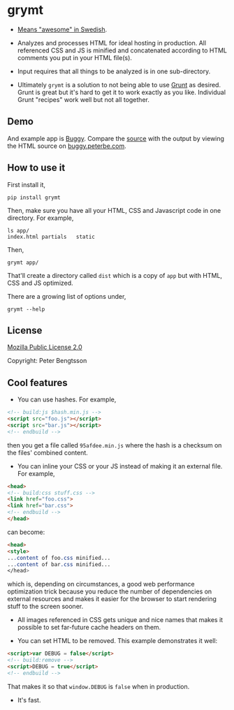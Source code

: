 grymt
=====

* [Means "awesome" in Swedish](http://en.wiktionary.org/wiki/grym#Swedish).

* Analyzes and processes HTML for ideal hosting in production. All
referenced CSS and JS is minified and concatenated according to HTML
comments you put in your HTML file(s).

* Input requires that all things to be analyzed is in one sub-directory.

* Ultimately `grymt` is a solution to not being able to use
 [Grunt](http://gruntjs.com/) as
  desired. Grunt is great but it's hard to get it to work exactly as
  you like. Individual Grunt "recipes" work well but not all together.

Demo
----

And example app is [Buggy](https://github.com/peterbe/buggy). Compare
the [source](https://github.com/peterbe/buggy/blob/master/client/index.html)
with the output by viewing the HTML source on
[buggy.peterbe.com](http://buggy.peterbe.com/).


How to use it
-------------

First install it,

```
pip install grymt
```

Then, make sure you have all your HTML, CSS and Javascript code in one
directory. For example,

```
ls app/
index.html partials   static
```

Then,

```
grymt app/
```

That'll create a directory called `dist` which is a copy of `app` but with
HTML, CSS and JS optimized.

There are a growing list of options under,

```
grymt --help
```

License
-------

[Mozilla Public License 2.0](http://www.mozilla.org/MPL/2.0/)

Copyright: Peter Bengtsson

Cool features
-------------

* You can use hashes. For example,

```html
<!-- build:js $hash.min.js -->
<script src="foo.js"></script>
<script src="bar.js"></script>
<!-- endbuild -->
```

then you get a file called `95afdee.min.js` where the hash is a
checksum on the files' combined content.

* You can inline your CSS or your JS instead of making it an external
  file. For example,

```html
<head>
<!-- build:css stuff.css -->
<link href="foo.css">
<link href="bar.css">
<!-- endbuild -->
</head>
```

can become:

```html
<head>
<style>
...content of foo.css minified...
...content of bar.css minified...
</head>
```

which is, depending on circumstances, a good web performance optimization trick
because you reduce the number of dependencies on external resources and
makes it easier for the browser to start rendering stuff to the screen sooner.

* All images referenced in CSS gets unique and nice names that makes it
possible to set far-future cache headers on them.

* You can set HTML to be removed. This example demonstrates it well:

```html
<script>var DEBUG = false</script>
<!-- build:remove -->
<script>DEBUG = true</script>
<!-- endbuild -->
```

That makes it so that `window.DEBUG` is `false` when in production.

* It's fast.
